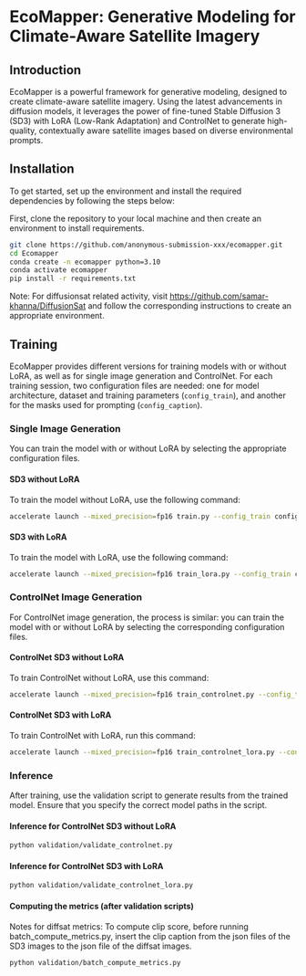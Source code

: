 # EcoMapper: Generative Modeling for Climate-Aware Satellite Imagery

## Introduction
EcoMapper is a powerful framework for generative modeling, designed to create climate-aware satellite imagery. Using the latest advancements in diffusion models, it leverages the power of fine-tuned Stable Diffusion 3 (SD3) with LoRA (Low-Rank Adaptation) and ControlNet to generate high-quality, contextually aware satellite images based on diverse environmental prompts.

## Installation
To get started, set up the environment and install the required dependencies by following the steps below:


First, clone the repository to your local machine and then create an environment to install requirements.

```bash
git clone https://github.com/anonymous-submission-xxx/ecomapper.git
cd Ecomapper
conda create -n ecomapper python=3.10
conda activate ecomapper
pip install -r requirements.txt
```

Note: For diffusionsat related activity, visit https://github.com/samar-khanna/DiffusionSat and follow the corresponding instructions to create an appropriate environment.

## Training
EcoMapper provides different versions for training models with or without LoRA, as well as for single image generation and ControlNet. For each training session, two configuration files are needed: one for model architecture, dataset and training parameters (`config_train`), and another for the masks used for prompting (`config_caption`).

### Single Image Generation
You can train the model with or without LoRA by selecting the appropriate configuration files.

#### SD3 without LoRA
To train the model without LoRA, use the following command:
```bash
accelerate launch --mixed_precision=fp16 train.py --config_train configs/train/train.yaml --config_caption configs/caption/skip_date_location.json
```
#### SD3 with LoRA
To train the model with LoRA, use the following command:
```bash
accelerate launch --mixed_precision=fp16 train_lora.py --config_train configs/train/train_lora.yaml --config_caption configs/caption/skip_date_location.json
```

### ControlNet Image Generation
For ControlNet image generation, the process is similar: you can train the model with or without LoRA by selecting the corresponding configuration files.


#### ControlNet SD3 without LoRA
To train ControlNet without LoRA, use this command:
```bash
accelerate launch --mixed_precision=fp16 train_controlnet.py --config_train configs/train/train_controlnet.yaml --config_caption configs/caption/skip_date_location.json
```
#### ControlNet SD3 with LoRA
To train ControlNet with LoRA, run this command:
```bash
accelerate launch --mixed_precision=fp16 train_controlnet_lora.py --config_train configs/train/train_controlnet_lora.yaml --config_caption configs/caption/skip_date_location.json
```

### Inference
After training, use the validation script to generate results from the trained model. Ensure that you specify the correct model paths in the script.
#### Inference for ControlNet SD3 without LoRA

```bash
python validation/validate_controlnet.py
```
#### Inference for ControlNet SD3 with LoRA

```bash
python validation/validate_controlnet_lora.py
```

#### Computing the metrics (after validation scripts)

Notes for diffsat metrics: To compute clip score, before running batch_compute_metrics.py, insert the clip caption from the json files of the SD3 images to the json file of the diffsat images.

```bash
python validation/batch_compute_metrics.py
```
